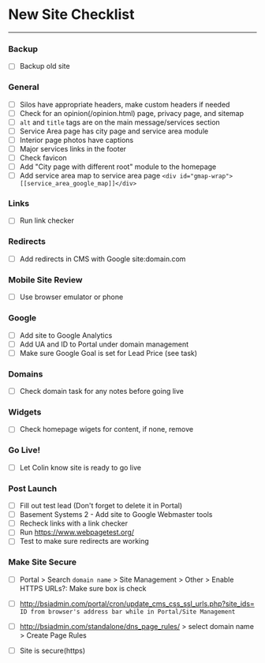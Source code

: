# <i class="far fa-check-square"></i> New Site Checklist
***
### Backup
- [ ] Backup old site

### General
- [ ] Silos have appropriate headers, make custom headers if needed
- [ ] Check for an opinion(/opinion.html) page, privacy page, and sitemap
- [ ] `alt` and `title` tags are on the main message/services section
- [ ] Service Area page has city page and service area module
- [ ] Interior page photos have captions
- [ ] Major services links in the footer
- [ ] Check favicon
- [ ] Add "City page with different root" module to the homepage
- [ ] Add service area map to service area page `<div id="gmap-wrap">[[service_area_google_map]]</div>`

### Links
- [ ] Run link checker

### Redirects
- [ ] Add redirects in CMS with Google site:domain.com

### Mobile Site Review
- [ ] Use browser emulator or phone

### Google
- [ ] Add site to Google Analytics
- [ ] Add UA and ID to Portal under domain management
- [ ] Make sure Google Goal is set for Lead Price (see task)

### Domains
- [ ] Check domain task for any notes before going live

### Widgets
- [ ] Check homepage wigets for content, if none, remove

### Go Live!
- [ ] Let Colin know site is ready to go live

### Post Launch
- [ ] Fill out test lead (Don't forget to delete it in Portal)
- [ ] Basement Systems 2 - Add site to Google Webmaster tools
- [ ] Recheck links with a link checker
- [ ] Run https://www.webpagetest.org/
- [ ] Test to make sure redirects are working

### Make Site Secure
- [ ] Portal > Search `domain name` > Site Management > Other > Enable HTTPS URLs?: Make sure box is check
- [ ] http://bsiadmin.com/portal/cron/update_cms_css_ssl_urls.php?site_ids= `ID from browser's address bar while in Portal/Site Management`
- [ ] http://bsiadmin.com/standalone/dns_page_rules/ > select domain name > Create Page Rules
- [ ] Site is secure(https) 

